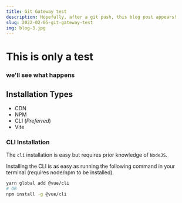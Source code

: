 ```yaml
---
title: Git Gateway test
description: Hopefully, after a git push, this blog post appears!
slug: 2022-02-05-git-gateway-test
img: blog-3.jpg
---
```


# This is only a test

### we'll see what happens

## Installation Types

- CDN
- NPM
- CLI (_Preferred_)
- Vite

### CLI Installation

The `cli` installation is easy but requires prior knowledge of `NodeJS`.

Installing the CLI is as easy as running the following command in your terminal (requires node/npm to be installed).

```sh
yarn global add @vue/cli
# OR
npm install -g @vue/cli
```
